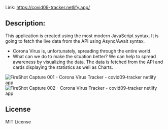 Link: https://covid09-tracker.netlify.app/

## Description:

This application is created using the most modern JavaScript syntax. It is going to fetch the live data from the API using Async/Await syntax.
- Corona Virus is, unfortunately, spreading through the entire world. 
- What can we do to make the situation better? We can help to spread awareness by visualizing the data. The data is fetched from the API and cards displaying the statistics as well as Charts. 

![FireShot Capture 001 - Corona Virus Tracker - covid09-tracker netlify app](https://user-images.githubusercontent.com/87966154/132123958-f3deb66d-725d-426b-8520-a9ad74f32bf3.png)
![FireShot Capture 002 - Corona Virus Tracker - covid09-tracker netlify app](https://user-images.githubusercontent.com/87966154/132123994-d7481e47-2f66-468b-a71f-f806f32ac1d1.png)

## License
MIT License
